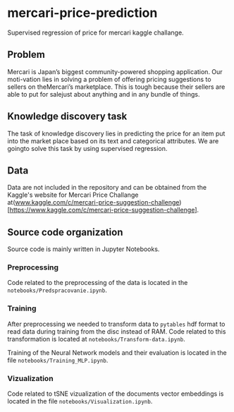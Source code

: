 # mercari-price-prediction
Supervised regression of price for mercari kaggle challange.

## Problem
Mercari is Japan’s biggest community-powered shopping application. Our moti-vation lies in solving a problem of offering pricing suggestions to sellers on theMercari’s marketplace. This is tough because their sellers are able to put for salejust about anything and in any bundle of things.

## Knowledge discovery task
The task of knowledge discovery lies in predicting the price for an item put into the market place based on its text and categorical attributes. We are goingto solve this task by using supervised regression.

## Data
Data are not included in the repository and can be obtained from the Kaggle's website for Mercari Price Challange at(www.kaggle.com/c/mercari-price-suggestion-challenge)[https://www.kaggle.com/c/mercari-price-suggestion-challenge].

## Source code organization
Source code is mainly written in Jupyter Notebooks.

### Preprocessing
Code related to the preprocessing of the data is located in the `notebooks/Predspracovanie.ipynb`.

### Training 
After preprocessing we needed to transform data to `pytables` hdf format to read data during training from the disc instead of RAM.
Code related to this transformation is located at `notebooks/Transform-data.ipynb`.

Training of the Neural Network models and their evaluation is located in the file `notebooks/Training_MLP.ipynb`.

### Vizualization
Code related to tSNE vizualization of the documents vector embeddings is located in the file `notebooks/Visualization.ipynb`.

